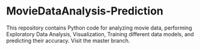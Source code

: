 # MovieDataAnalysis-Prediction
This repository contains Python code for analyzing movie data, performing Exploratory Data Analysis, Visualization, Training different data models, and predicting their accuracy.
Visit the master branch.
